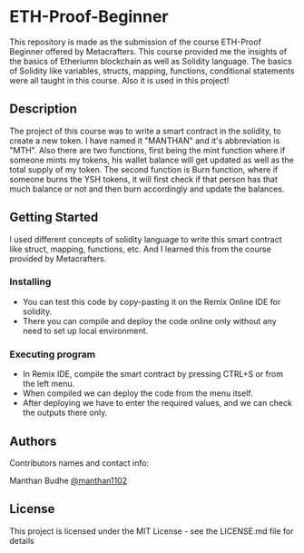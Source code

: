 # ETH-Proof-Beginner
This repository is made as the submission of the course ETH-Proof Beginner offered by Metacrafters. This course provided me the insights of the basics of Etheriumn blockchain as well as Solidity language. The basics of Solidity like variables, structs, mapping, functions, conditional statements were all taught in this course. Also it is used in this project!

## Description
The project of this course was to write a smart contract in the solidity, to create a new token. I have named it "MANTHAN" and it's abbreviation is "MTH". Also there are two functions, first being the mint function where if someone mints my tokens, his wallet balance will get updated as well as the total supply of my token. The second function is Burn function, where if someone burns the YSH tokens, it will first check if that person has that much balance or not and then burn accordingly and update the balances.

## Getting Started
I used different concepts of solidity language to write this smart contract like struct, mapping, functions, etc. And I learned this from the course provided by Metacrafters.

### Installing
* You can test this code by copy-pasting it on the Remix Online IDE for solidity.
* There you can compile and deploy the code online only without any need to set up local environment.

### Executing program
* In Remix IDE, compile the smart contract by pressing CTRL+S or from the left menu.
* When compiled we can deploy the code from the menu itself.
* After deploying we have to enter the required values, and we can check the outputs there only.

## Authors

Contributors names and contact info:

Manthan Budhe
[@manthan1102](https://github.com/manthan1102)


## License

This project is licensed under the MIT License - see the LICENSE.md file for details

